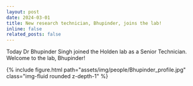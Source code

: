 ```yaml
---
layout: post
date: 2024-03-01
title: New research technician, Bhupinder, joins the lab!
inline: false
related_posts: false
---
```


Today Dr Bhupinder Singh joined the Holden lab as a Senior Technician.
Welcome to the lab, Bhupinder!

<div class="row mt-3">
    <div class="col-sm mt-3 mt-md-0">
        {% include figure.html path="assets/img/people/Bhupinder_profile.jpg" class="img-fluid rounded z-depth-1" %}